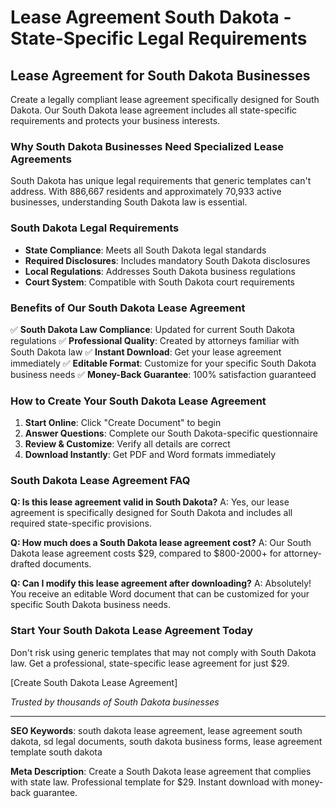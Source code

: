 # Lease Agreement South Dakota - State-Specific Legal Requirements

## Lease Agreement for South Dakota Businesses

Create a legally compliant lease agreement specifically designed for South Dakota. Our South Dakota lease agreement includes all state-specific requirements and protects your business interests.

### Why South Dakota Businesses Need Specialized Lease Agreements

South Dakota has unique legal requirements that generic templates can't address. With 886,667 residents and approximately 70,933 active businesses, understanding South Dakota law is essential.

### South Dakota Legal Requirements

- **State Compliance**: Meets all South Dakota legal standards
- **Required Disclosures**: Includes mandatory South Dakota disclosures
- **Local Regulations**: Addresses South Dakota business regulations
- **Court System**: Compatible with South Dakota court requirements

### Benefits of Our South Dakota Lease Agreement

✅ **South Dakota Law Compliance**: Updated for current South Dakota regulations
✅ **Professional Quality**: Created by attorneys familiar with South Dakota law
✅ **Instant Download**: Get your lease agreement immediately
✅ **Editable Format**: Customize for your specific South Dakota business needs
✅ **Money-Back Guarantee**: 100% satisfaction guaranteed

### How to Create Your South Dakota Lease Agreement

1. **Start Online**: Click "Create Document" to begin
2. **Answer Questions**: Complete our South Dakota-specific questionnaire
3. **Review & Customize**: Verify all details are correct
4. **Download Instantly**: Get PDF and Word formats immediately

### South Dakota Lease Agreement FAQ

**Q: Is this lease agreement valid in South Dakota?**
A: Yes, our lease agreement is specifically designed for South Dakota and includes all required state-specific provisions.

**Q: How much does a South Dakota lease agreement cost?**
A: Our South Dakota lease agreement costs $29, compared to $800-2000+ for attorney-drafted documents.

**Q: Can I modify this lease agreement after downloading?**
A: Absolutely! You receive an editable Word document that can be customized for your specific South Dakota business needs.

### Start Your South Dakota Lease Agreement Today

Don't risk using generic templates that may not comply with South Dakota law. Get a professional, state-specific lease agreement for just $29.

[Create South Dakota Lease Agreement]

_Trusted by thousands of South Dakota businesses_

---

**SEO Keywords**: south dakota lease agreement, lease agreement south dakota, sd legal documents, south dakota business forms, lease agreement template south dakota

**Meta Description**: Create a South Dakota lease agreement that complies with state law. Professional template for $29. Instant download with money-back guarantee.

